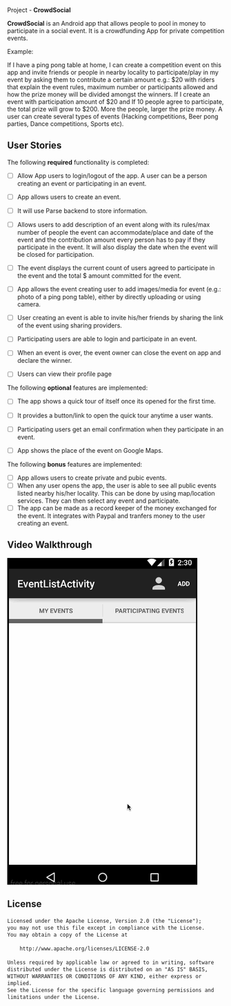  Project - **CrowdSocial**

**CrowdSocial** is an Android app that allows people to pool in money to participate in a social event. It is a crowdfunding App for private competition events.

Example:

If I have a ping pong table at home, I can create a competition event on this app and invite friends or people in nearby locality to participate/play in my event by asking them to contribute a certain amount e.g.: $20 with riders that explain the event rules, maximum number or participants allowed and how the prize money will be divided amongst the winners. If I create an event with participation amount of $20 and If 10 people agree to participate, the total prize will grow to $200. More the people, larger the prize money. A user can create several types of events (Hacking competitions, Beer pong parties, Dance competitions, Sports etc).

## User Stories

The following **required** functionality is completed:

* [ ] Allow App users to login/logout of the app. A user can be a person creating an event or participating in an event.
* [ ] App allows users to create an event.
* [ ] It will use Parse backend to store information.
* [ ] Allows users to add description of an event along with its rules/max number of people the event can accommodate/place and date of the event and the contribution amount every person has to pay if they participate in the event. It will also display the date when the event will be closed for participation.
* [ ] The event displays the current count of users agreed to participate in the event and the total $ amount committed for the event.
* [ ] App allows the event creating user to add images/media for event (e.g.: photo of a ping pong table), either by directly uploading or using camera.
* [ ] User creating an event is able to invite his/her friends by sharing the link of the event using sharing providers.
* [ ] Participating users are able to login and participate in an event.
* [ ] When an event is over, the event owner can close the event on app and declare the winner.
* [ ] Users can view their profile page


The following **optional** features are implemented:

* [ ] The app shows a quick tour of itself once its opened for the first time.
* [ ] It provides a button/link to open the quick tour anytime a user wants.
* [ ] Participating users get an email confirmation when they participate in an event.
* [ ] App shows the place of the event on Google Maps.


The following **bonus** features are implemented:

* [ ] App allows users to create private and pubic events.
* [ ] When any user opens the app, the user is able to see all public events listed nearby his/her locality. This can be done by using map/location services. They can then select any event and participate.
* [ ] The app can be made as a record keeper of the money exchanged for the event. It integrates with Paypal and tranfers money to the user creating an event.

## Video Walkthrough

![Video Walkthrough](https://github.com/CrowdSocial/CrowdSocial/blob/master/crowdsocial.gif?raw=true)

## License

    Licensed under the Apache License, Version 2.0 (the "License");
    you may not use this file except in compliance with the License.
    You may obtain a copy of the License at

        http://www.apache.org/licenses/LICENSE-2.0

    Unless required by applicable law or agreed to in writing, software
    distributed under the License is distributed on an "AS IS" BASIS,
    WITHOUT WARRANTIES OR CONDITIONS OF ANY KIND, either express or implied.
    See the License for the specific language governing permissions and
    limitations under the License.
